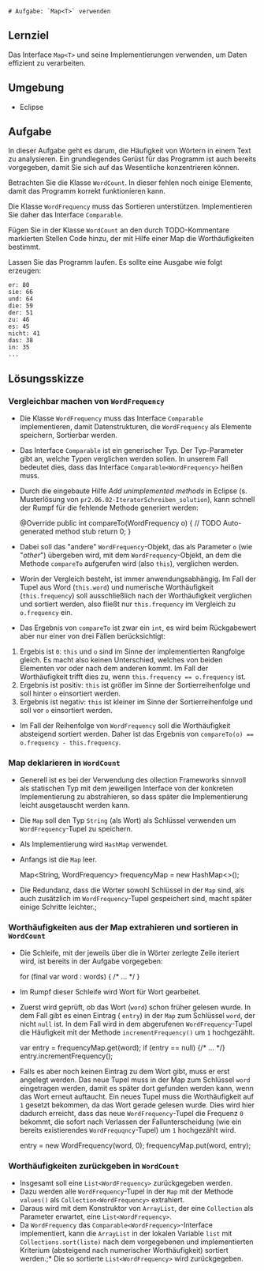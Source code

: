 	# Aufgabe: `Map<T>` verwenden

## Lernziel

Das Interface `Map<T>` und seine Implementierungen verwenden, um Daten effizient zu verarbeiten.


## Umgebung

  * Eclipse


## Aufgabe

In dieser Aufgabe geht es darum, die Häufigkeit von Wörtern in einem Text zu analysieren. Ein grundlegendes Gerüst für das Programm ist auch bereits vorgegeben, damit Sie sich auf das Wesentliche konzentrieren können.

Betrachten Sie die Klasse `WordCount`. In dieser fehlen noch einige Elemente, damit das Programm korrekt funktionieren kann.

Die Klasse `WordFrequency` muss das Sortieren unterstützen. Implementieren Sie daher das Interface `Comparable`.

Fügen Sie in der Klasse `WordCount` an den durch TODO-Kommentare markierten Stellen Code hinzu, der mit Hilfe einer Map die Worthäufigkeiten bestimmt.

Lassen Sie das Programm laufen. Es sollte eine Ausgabe wie folgt erzeugen:

    er: 80
    sie: 66
    und: 64
    die: 59
    der: 51
    zu: 46
    es: 45
    nicht: 41
    das: 38
    in: 35
    ...

## Lösungsskizze

### Vergleichbar machen von `WordFrequency`

* Die Klasse `WordFrequency` muss das Interface `Comparable` implementieren, damit Datenstrukturen, die `WordFrequency` als Elemente speichern, Sortierbar werden. 
* Das Interface  `Comparable` ist ein generischer Typ. Der Typ-Parameter gibt an, welche Typen verglichen werden sollen. In unserem Fall bedeutet dies, dass das Interface `Comparable<WordFrequency>` heißen muss.
* Durch die eingebaute Hilfe *Add unimplemented methods* in Eclipse (s. Musterlösung von `pr2.06.02-IteratorSchreiben_solution`), kann schnell der Rumpf für die fehlende Methode generiert werden:

	@Override
	public int compareTo(WordFrequency o) {
	    // TODO Auto-generated method stub
	    return 0;
	}
* Dabei soll das "andere" `WordFrequency`-Objekt, das als Parameter `o` (wie "*other*") übergeben wird, mit dem `WordFrequency`-Objekt, an dem die Methode `compareTo` aufgerufen wird (also `this`), verglichen werden. 
* Worin der Vergleich besteht, ist immer anwendungsabhängig. Im Fall der Tupel aus Word (`this.word`) und numerische Worthäufigkeit (`this.frequency`) soll ausschließlich nach der Worthäufigkeit verglichen und sortiert werden, also fließt nur `this.frequency` im Vergleich zu `o.frequency` ein.
* Das Ergebnis von `compareTo` ist zwar ein `int`, es wird beim Rückgabewert aber nur einer von drei Fällen berücksichtigt:  

1. Ergebis ist `0`: `this` und `o` sind im Sinne der implementierten Rangfolge gleich. Es macht also keinen Unterschied, welches von beiden Elementen vor oder nach dem anderen kommt. Im Fall der Worthäufigkeit trifft dies zu, wenn `this.frequency == o.frequency` ist.
2. Ergebnis ist positiv: `this` ist größer im Sinne der Sortierreihenfolge und soll hinter `o` einsortiert werden. 
3. Ergebnis ist negativ: `this` ist kleiner im Sinne der Sortierreihenfolge und soll vor `o` einsortiert werden. 

* Im Fall der Reihenfolge von `WordFrequency` soll die Worthäufigkeit absteigend sortiert werden. Daher ist das Ergebnis von `compareTo(o) == o.frequency - this.frequency`.

### Map deklarieren in `WordCount`

* Generell ist es bei der Verwendung des ollection Frameworks sinnvoll als statischen Typ mit dem jeweiligen Interface von der konkreten Implementierung zu abstrahieren, so dass später die Implementierung leicht ausgetauscht werden kann. 
* Die `Map` soll den Typ `String` (als Wort) als Schlüssel verwenden um `WordFrequency`-Tupel zu speichern. 
* Als Implementierung wird `HashMap` verwendet.
* Anfangs ist die `Map` leer.

	Map<String, WordFrequency> frequencyMap = new HashMap<>();

* Die Redundanz, dass die Wörter sowohl Schlüssel in der `Map` sind, als auch zusätzlich im `WordFrequency`-Tupel gespeichert sind, macht später einige Schritte leichter.;
### Worthäufigkeiten aus der Map extrahieren und sortieren in `WordCount`

* Die Schleife, mit der jeweils über die in Wörter zerlegte Zeile iteriert wird, ist bereits in der Aufgabe vorgegeben: 

	for (final var word : words) { /* ... */ }
* Im Rumpf dieser Schleife wird Wort für Wort gearbeitet.
* Zuerst wird geprüft, ob das Wort (`word`) schon früher gelesen wurde. In dem Fall gibt es einen Eintrag ( `entry`) in der `Map` zum Schlüssel `word`, der nicht `null` ist. In dem Fall wird in dem abgerufenen `WordFrequency`-Tupel die Häufigkeit mit der Methode `incrementFrequency()` um `1` hochgezählt.  

	var entry = frequencyMap.get(word);
	if (entry == null) {/* ... */}
	entry.incrementFrequency();
* Falls es aber noch keinen Eintrag zu dem Wort gibt, muss er erst angelegt werden. Das neue Tupel muss in der Map zum Schlüssel `word` eingetragen werden, damit es später dort gefunden werden kann, wenn das Wort erneut auftaucht. Ein neues Tupel muss die Worthäufigkeit auf `1` gesetzt bekommen, da das Wort gerade gelesen wurde. Dies wird hier dadurch erreicht, dass das neue `WordFrequency`-Tupel die Frequenz `0` bekommt, die sofort nach Verlassen der Fallunterscheidung (wie ein bereits existierendes `WordFrequqncy`-Tupel) um `1` hochgezählt wird. 

	entry = new WordFrequency(word, 0);
	frequencyMap.put(word, entry);

### Worthäufigkeiten zurückgeben in `WordCount`

* Insgesamt soll eine `List<WordFrequency>` zurückgegeben werden.
* Dazu werden alle `WordFrequency`-Tupel in der `Map` mit der Methode `values()` als `Collection<WordFrequency>` extrahiert. 
* Daraus wird mit dem Konstruktor von `ArrayList`, der eine `Collection` als Parameter erwartet, eine `List<WordFrequency>`.
* Da `WordFrequency` das `Comparable<WordFrequency>`-Interface implementiert, kann die `ArrayList` in der lokalen Variable `list` mit `Collections.sort(liste)` nach dem vorgegebenen und implementierten Kriterium (absteigend nach numerischer Worthäufigkeit) sortiert werden.;* Die so sortierte `List<WordFrequency>` wird zurückgegeben.
